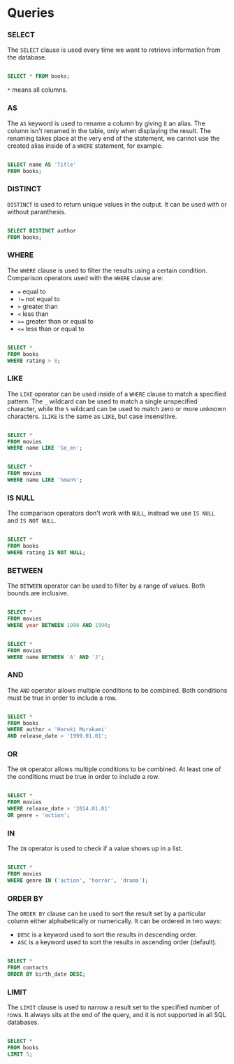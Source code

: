 # Queries

### SELECT

The `SELECT` clause is used every time we want to retrieve information from the database.

```sql

SELECT * FROM books;

```

`*` means all columns.

### AS

The `AS` keyword is used to rename a column by giving it an alias. The column isn't renamed in the table, only when displaying the result. The renaming takes place at the very end of the statement, we cannot use the created alias inside of a `WHERE` statement, for example.

```sql

SELECT name AS 'Title'
FROM books;

```

### DISTINCT

`DISTINCT` is used to return unique values in the output. It can be used with or without paranthesis.

```sql

SELECT DISTINCT author
FROM books;

```

### WHERE

The `WHERE` clause is used to filter the results using a certain condition.
Comparison operators used with the `WHERE` clause are:

- `=` equal to
- `!=` not equal to
- `>` greater than
- `<` less than
- `>=` greater than or equal to
- `<=` less than or equal to

```sql

SELECT *
FROM books
WHERE rating > 8;

```

### LIKE

The `LIKE` operator can be used inside of a `WHERE` clause to match a specified pattern. The `_` wildcard can be used to match a single unspecified character, while the `%` wildcard can be used to match zero or more unknown characters. `ILIKE` is the same as `LIKE`, but case insensitive.

```sql

SELECT *
FROM movies
WHERE name LIKE 'Se_en';

```

```sql

SELECT *
FROM movies
WHERE name LIKE '%man%';

```

### IS NULL

The comparison operators don't work with `NULL`, instead we use `IS NULL` and `IS NOT NULL`.

```sql

SELECT *
FROM books
WHERE rating IS NOT NULL;

```

### BETWEEN

The `BETWEEN` operator can be used to filter by a range of values. Both bounds are inclusive.

```sql

SELECT *
FROM movies
WHERE year BETWEEN 1980 AND 1990;

```

```sql

SELECT *
FROM movies
WHERE name BETWEEN 'A' AND 'J';

```

### AND

The `AND` operator allows multiple conditions to be combined. Both conditions must be true in order to include a row.

```sql

SELECT *
FROM books
WHERE author = 'Haruki Murakami'
AND release_date > '1999.01.01';

```

### OR

The `OR` operator allows multiple conditions to be combined. At least one of the conditions must be true in order to include a row.

```sql

SELECT *
FROM movies
WHERE release_date > '2014.01.01'
OR genre = 'action';

```

### IN

The `IN` operator is used to check if a value shows up in a list.

```sql

SELECT *
FROM movies
WHERE genre IN ('action', 'horror', 'drama');

```

### ORDER BY

The `ORDER BY` clause can be used to sort the result set by a particular column either alphabetically or numerically. It can be ordered in two ways:

- `DESC` is a keyword used to sort the results in descending order.
- `ASC` is a keyword used to sort the results in ascending order (default).

```sql

SELECT *
FROM contacts
ORDER BY birth_date DESC;

```

### LIMIT

The `LIMIT` clause is used to narrow a result set to the specified number of rows. It always sits at the end of the query, and it is not supported in all SQL databases.

```sql

SELECT *
FROM books
LIMIT 5;

```
